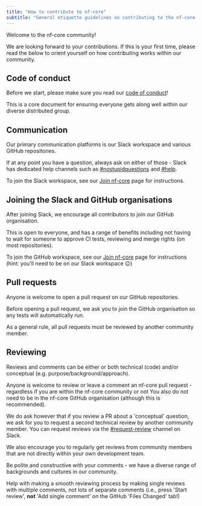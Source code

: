 ```yaml
---
title: "How to contribute to nf-core"
subtitle: "General etiquette guidelines on contributing to the nf-core ecosystem"
---
```


Welcome to the nf-core community!

We are looking forward to your contributions.
If this is your first time, please read the below to orient yourself on how contributing works within our community.

## Code of conduct

Before we start, please make sure you read our [code of conduct](https://nf-co.re/code_of_conduct)!

This is a core document for ensuring everyone gets along well within our diverse distributed group.

## Communication

Our primary communication platforms is our Slack workspace and various GitHub repositories.

If at any point you have a question, always ask on either of those - Slack has dedicated help channels such as [#nostupidquestions](https://nfcore.slack.com/archives/C043FMKUNLB) and [#help](https://nfcore.slack.com/archives/CE6SDBX2A).

To join the Slack workspace, see our [Join nf-core](https://nf-co.re/join) page for instructions.

## Joining the Slack and GitHub organisations

After joining Slack, we encourage all contributors to join our GitHub organisation.

This is open to everyone, and has a range of benefits including not having to wait for someone to approve CI tests, reviewing and merge rights (on most repositories).

To join the GitHub workspace, see our [Join nf-core](https://nf-co.re/join) page for instructions (hint: you'll need to be on our Slack workspace 😉)

## Pull requests

Anyone is welcome to open a pull request on our GitHub repositories.

Before opening a pull request, we ask you to join the GitHub organisation so any tests will automatically run.

As a general rule, all pull requests must be reviewed by another community member.

## Reviewing

Reviews and comments can be either or both technical (code) and/or conceptual (e.g. purpose/background/approach).

Anyone is welcome to review or leave a comment an nf-core pull request - regardless if you are within the nf-core community or not
You also do not need to be in the nf-core GitHub organisation (although this is recommended).

We do ask however that if you review a PR about a 'conceptual' question, we ask for you to request a second technical review by another community member.
You can request reviews via the [#request-review](https://nfcore.slack.com/archives/CQY2U5QU9) channel on Slack.

We also encourage you to regularly get reviews from community members that are not directly within your own development team.

Be polite and constructive with your comments - we have a diverse range of backgrounds and cultures in our community.

Help with making a smooth reviewing process by making single reviews with multiple comments, not lots of separate comments (i.e., press 'Start review', **not** 'Add single comment' on the GitHub 'Files Changed' tab!)
